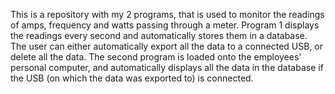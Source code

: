 This is a repository with my 2 programs, that is used to monitor the readings of amps, frequency and watts passing through a meter. Program 1 displays the readings every second and automatically stores them in a database. The user can either automatically export all the data to a connected USB, or delete all the data. The second program is loaded onto the employees' personal computer, and automatically displays all the data in the database if the USB (on which the data was exported to) is connected.
